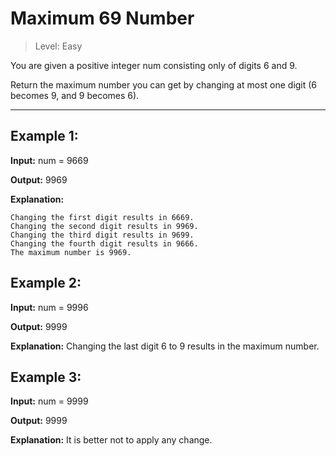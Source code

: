 # Maximum 69 Number

> Level: Easy

You are given a positive integer num consisting only of digits 6 and 9.

Return the maximum number you can get by changing at most one digit (6 becomes 9, and 9 becomes 6).

---

## Example 1:

**Input:** num = 9669

**Output:** 9969

**Explanation:** 

    Changing the first digit results in 6669.
    Changing the second digit results in 9969.
    Changing the third digit results in 9699.
    Changing the fourth digit results in 9666.
    The maximum number is 9969.


## Example 2:

**Input:** num = 9996

**Output:** 9999

**Explanation:** Changing the last digit 6 to 9 results in the maximum number.


## Example 3:

**Input:** num = 9999

**Output:** 9999

**Explanation:** It is better not to apply any change.